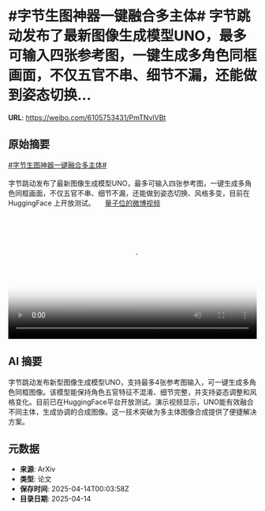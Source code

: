 # #字节生图神器一键融合多主体# 字节跳动发布了最新图像生成模型UNO，最多可输入四张参考图，一键生成多角色同框画面，不仅五官不串、细节不漏，还能做到姿态切换...

**URL**: https://weibo.com/6105753431/PmTNvlVBt

## 原始摘要

<a href="https://m.weibo.cn/search?containerid=231522type%3D1%26t%3D10%26q%3D%23%E5%AD%97%E8%8A%82%E7%94%9F%E5%9B%BE%E7%A5%9E%E5%99%A8%E4%B8%80%E9%94%AE%E8%9E%8D%E5%90%88%E5%A4%9A%E4%B8%BB%E4%BD%93%23&amp;extparam=%23%E5%AD%97%E8%8A%82%E7%94%9F%E5%9B%BE%E7%A5%9E%E5%99%A8%E4%B8%80%E9%94%AE%E8%9E%8D%E5%90%88%E5%A4%9A%E4%B8%BB%E4%BD%93%23" data-hide=""><span class="surl-text">#字节生图神器一键融合多主体#</span></a> <br><br>字节跳动发布了最新图像生成模型UNO，最多可输入四张参考图，一键生成多角色同框画面，不仅五官不串、细节不漏，还能做到姿态切换、风格多变，目前在 HuggingFace 上开放测试。 <a href="https://video.weibo.com/show?fid=1034:5154378538221595" data-hide=""><span class="url-icon"><img style="width: 1rem;height: 1rem" src="https://h5.sinaimg.cn/upload/2015/09/25/3/timeline_card_small_video_default.png" referrerpolicy="no-referrer"></span><span class="surl-text">量子位的微博视频</span></a> <br clear="both"><div style="clear: both"></div><video controls="controls" poster="https://tvax1.sinaimg.cn/orj480/006Fd7o3ly1i0d9gbsksij30u01404oh.jpg" style="width: 100%"><source src="https://f.video.weibocdn.com/o0/1hnJWWH1lx08noEXKoNa01041200kGpf0E010.mp4?label=mp4_720p&amp;template=720x1280.24.0&amp;ori=0&amp;ps=1CwnkDw1GXwCQx&amp;Expires=1744592568&amp;ssig=EO8KDSjU9%2F&amp;KID=unistore,video"><source src="https://f.video.weibocdn.com/o0/4r49EIZ5lx08noEXdXB601041200bGTB0E010.mp4?label=mp4_hd&amp;template=540x960.24.0&amp;ori=0&amp;ps=1CwnkDw1GXwCQx&amp;Expires=1744592568&amp;ssig=D%2FGmTThdrK&amp;KID=unistore,video"><source src="https://f.video.weibocdn.com/o0/e0nwY8RBlx08noEXc2yQ010412006nMk0E010.mp4?label=mp4_ld&amp;template=360x640.24.0&amp;ori=0&amp;ps=1CwnkDw1GXwCQx&amp;Expires=1744592568&amp;ssig=YYBrGdAROb&amp;KID=unistore,video"><p>视频无法显示，请前往<a href="https://video.weibo.com/show?fid=1034%3A5154378538221595" target="_blank" rel="noopener noreferrer">微博视频</a>观看。</p></video>

## AI 摘要

字节跳动发布新型图像生成模型UNO，支持最多4张参考图输入，可一键生成多角色同框图像。该模型能保持角色五官特征不混淆、细节完整，并支持姿态调整和风格变化。目前已在HuggingFace平台开放测试。演示视频显示，UNO能有效融合不同主体，生成协调的合成图像。这一技术突破为多主体图像合成提供了便捷解决方案。

## 元数据

- **来源**: ArXiv
- **类型**: 论文
- **保存时间**: 2025-04-14T00:03:58Z
- **目录日期**: 2025-04-14
